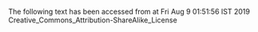 The following text has been accessed from at Fri Aug 9 01:51:56 IST 2019
Creative_Commons_Attribution-ShareAlike_License
